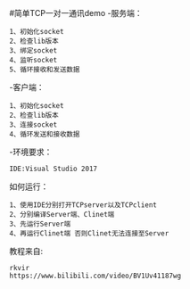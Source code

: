 #简单TCP一对一通讯demo
-服务端：
```
1、初始化socket
2、检查lib版本
3、绑定socket
4、监听socket
5、循环接收和发送数据
```
-客户端：
```
1、初始化socket
2、检查lib版本
3、连接socket
4、循环发送和接收数据
```

-环境要求：
```
IDE:Visual Studio 2017
```

如何运行：
```
1、使用IDE分别打开TCPserver以及TCPclient
2、分别编译Server端、Clinet端
3、先运行Server端
4、再运行Clinet端 否则Clinet无法连接至Server
```

教程来自:
```
rkvir
https://www.bilibili.com/video/BV1Uv41187wg
```